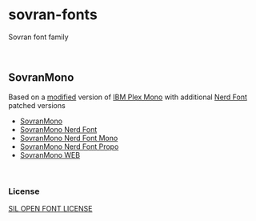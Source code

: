 # sovran-fonts

Sovran font family

&nbsp;

## SovranMono

Based on a [modified](https://github.com/e33io/sovran-fonts/tree/main/SovranMono/changelog) version of [IBM Plex Mono](https://www.ibm.com/plex) with additional [Nerd Font](https://www.nerdfonts.com) patched versions
- [SovranMono](https://github.com/e33io/sovran-fonts/tree/main/SovranMono/SovranMono)
- [SovranMono Nerd Font](https://github.com/e33io/sovran-fonts/tree/main/SovranMono/SovranMono-Nerd)
- [SovranMono Nerd Font Mono](https://github.com/e33io/sovran-fonts/tree/main/SovranMono/SovranMono-Nerd-Mono)
- [SovranMono Nerd Font Propo](https://github.com/e33io/sovran-fonts/tree/main/SovranMono/SovranMono-Nerd-Propo)
- [SovranMono WEB](https://github.com/e33io/sovran-fonts/tree/main/SovranMono/SovranMono-WEB)

&nbsp;

### License
[SIL OPEN FONT LICENSE](https://github.com/e33io/sovran-fonts/blob/main/LICENSE)
